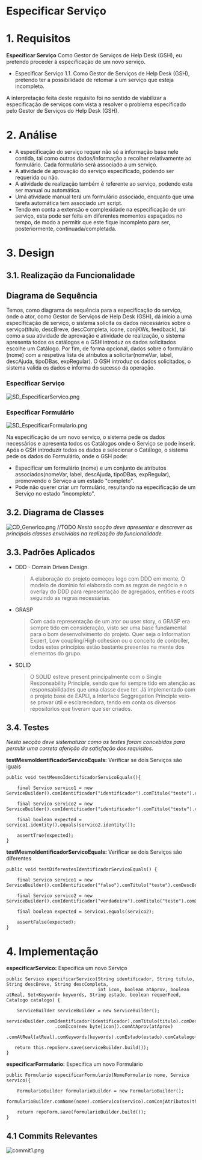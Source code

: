Especificar Serviço
=======================================


# 1. Requisitos

**Especificar Serviço** Como Gestor de Serviços de Help Desk (GSH), eu pretendo proceder à especificação de um novo serviço.

- Especificar Serviço 1.1. Como Gestor de Serviços de Help Desk (GSH), pretendo ter a possibilidade de retomar a um serviço que esteja incompleto. 

A interpretação feita deste requisito foi no sentido de viabilizar a especificação de serviços com vista a resolver o problema especificado pelo Gestor de Serviços do Help Desk (GSH).

# 2. Análise

- A especificação do serviço requer não só a informação base nele contida, tal como outros dados/informação a recolher relativamente ao formulário. Cada formulário será associado a um serviço.
- A atividade de aprovação do serviço especificado, podendo ser requerida ou não. 
- A atividade de realização também é referente ao serviço, podendo esta ser manual ou automática. 
- Uma atividade manual terá um formulário associado, enquanto que uma tarefa automática tem associado um script.
- Tendo em conta a extensão e complexidade na especificação de um serviço, esta pode ser feita em diferentes momentos espaçados no tempo, de modo a permitir que este fique incompleto para ser, posteriormente, continuada/completada.

# 3. Design

## 3.1. Realização da Funcionalidade

## Diagrama de Sequência ##

Temos, como diagrama de sequência para a especificação do serviço, onde o ator, como Gestor de Serviços de Help Desk (GSH), dá início a uma especificação de serviço, o sistema solicita os dados necessários sobre o serviço(título, descBreve, descCompleta, icone, conjKWs, feedback), tal como a sua atividade de aprovação e atividade de realização, o sistema apresenta todos os catálogos e o GSH introduz os dados solicitados escolhe um Catálogo. Por fim, de forma opcional, dados sobre o formulário (nome) com a respetiva lista de atributos a solicitar(nomeVar, label, descAjuda, tipoDBas, expRegular). O GSH introduz os dados solicitados, o sistema valida os dados e informa do sucesso da operação.


### Especificar Serviço ###
![SD_EspecificarServico.png](SD_EspecificarServico.png)

### Especificar Formulário ###
![SD_EspecificarFormulario.png](SD_EspecificarFormulario.png)

Na especificação de um novo serviço, o sistema pede os dados necessários e apresenta todos os Catálogos onde o Serviço se pode inserir. Após o GSH introduzir todos os dados e selecionar o Catálogo, o sistema pede os dados do Formulário, onde o GSH pode:

- Especificar um formulário (nome) e um conjunto de atributos associados(nomeVar, label, descAjuda, tipoDBas, expRegular), promovendo o Serviço a um estado "completo".
- Pode não querer criar um formulário, resultando na especificação de um Serviço no estado "incompleto".

## 3.2. Diagrama de Classes

![CD_Generico.png](CD_Generico.png)
//TODO
*Nesta secção deve apresentar e descrever as principais classes envolvidas na realização da funcionalidade.*

## 3.3. Padrões Aplicados

* DDD - Domain Driven Design.
  >A elaboração do projeto começou logo com DDD em mente. O modelo de domínio foi elaborado com as regras de negócio e o overlay do DDD para representação de agregados, entities e roots seguindo as regras necessárias.

* GRASP
  >Com cada representação de um ator ou user story, o GRASP era sempre tido em consideração, visto ser uma base fundamental para o bom desenvolvimento do projeto.
  > Quer seja o Information Expert, Low coupling/High cohesion ou o conceito de controller, todos estes princípios estão bastante presentes na mente dos elementos do grupo.

* SOLID
  > O SOLID esteve present principalmente com o Single Responsability Principle, sendo que foi sempre tido em atenção as responsabilidades que uma classe deve ter.
  >Já implementado com o projeto base de EAPLI, a Interface Seggregation Principle veio-se provar útil e esclarecedora, tendo em conta os diversos repositórios que tiveram que ser criados.

## 3.4. Testes 
*Nesta secção deve sistematizar como os testes foram concebidos para permitir uma correta aferição da satisfação dos requisitos.*

**testMesmoIdentificadorServicoEquals:** Verificar se dois Serviços são iguais

    public void testMesmoIdentificadorServicoEquals(){

        final Servico servico1 = new ServiceBuilder().comIdentificador("identificador").comTitulo("teste").comDescBreve("teste").comDescComp("teste").build();

        final Servico servico2 = new ServiceBuilder().comIdentificador("identificador").comTitulo("teste").comDescBreve("teste").comDescComp("teste").build();

        final boolean expected = servico1.identity().equals(servico2.identity());

        assertTrue(expected);
    }

**testMesmoIdentificadorServicoEquals:** Verificar se dois Serviços são diferentes

    public void testDiferentesIdentificadorServicoEquals() {

        final Servico servico1 = new ServiceBuilder().comIdentificador("falso").comTitulo("teste").comDescBreve("teste").comDescComp("teste").build();

        final Servico servico2 = new ServiceBuilder().comIdentificador("verdadeiro").comTitulo("teste").comDescBreve("teste").comDescComp("teste").build();

        final boolean expected = servico1.equals(servico2);

        assertFalse(expected);
    }

# 4. Implementação

**especificarServico:** Especifica um novo Serviço

    public Servico especificarServico(String identificador, String titulo, String descBreve, String descCompleta,
                                      int icon, boolean atAprov, boolean atReal, Set<Keyword> keywords, String estado, boolean requerFeed, Catalogo catalogo) {

        ServiceBuilder serviceBuilder = new ServiceBuilder();
        serviceBuilder.comIdentificador(identificador).comTitulo(titulo).comDescBreve(descBreve).comDescComp(descCompleta)
                      .comIcon(new byte[icon]).comAtAprov(atAprov)
                      .comAtReal(atReal).comKeywords(keywords).comEstado(estado).comCatalogo(catalogo).comRequerFeedback(requerFeed);

       return this.repoServ.save(serviceBuilder.build());
    }

**especificarFormulario:** Especifica um novo Formulário

    public Formulario especificarFormulario(NomeFormulario nome, Servico servico){

        FormularioBuilder formularioBuilder = new FormularioBuilder();
        formularioBuilder.comNome(nome).comServico(servico).comConjAtributos(this.conjAtrib);

        return repoForm.save(formularioBuilder.build());
    }

## 4.1 Commits Relevantes

![commit1.png](commit1.png)



